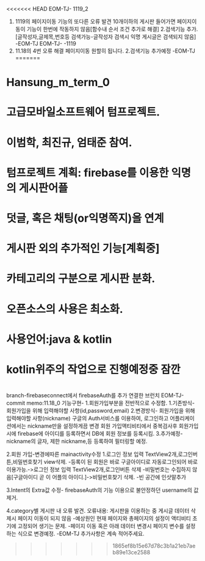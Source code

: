 <<<<<<< HEAD
EOM-TJ-
1119_2
1. 1119의 페이지이동 기능의 또다른 오류 발견 10개이하의 게시판 들어가면 페이지이동이 기능이 한번에 작동하지 않음[함수내 순서 조건 추가로 해결]
2.검색기능 추가.[글작성자,글제목,번호등 검색가능-글작성자 검색시 익명 게시글은 검색되지 않음]
-EOM-TJ
EOM-TJ-
-1119
1. 11.18의 4번 오류 해결 페이지이동 원할히 됩니다.
2.검색기능 추가예정
-EOM-TJ
=======
# Hansung_m_term_0
# 고급모바일소프트웨어 텀프로젝트.
# 이범학, 최진규, 엄태준 참여.
# 텀프로젝트 계획:  firebase를 이용한 익명의 게시판어플
#                   덧글, 혹은 채팅(or익명쪽지)을 연계
#                   게시판 외의 추가적인 기능[계획중]
#                   카테고리의 구분으로 게시판 분화.
#                   오픈소스의 사용은 최소화.
#                   
# 사용언어:java & kotlin
#          kotlin위주의 작업으로 진행예정중 잠깐
# 

branch-firebaseconnect에서 firebaseAuth를 추가 연결한 브런치
EOM-TJ-commit memo:11.18_0
기능구현-
1.회원가입부분을 전반적으로 수정함.
	1.기존방식- 회원가입을 위해 입력해야할 사항(id,password,email)
	2.변경방식- 회원가입을 위해 입력해야할 사항(nickname)
		구글의 Auth서비스를 이용하여, 로그인하고 어플리케이션에서는 nickname만을 설정하게끔 변경
		회원 가입액티비티에서 중복검사후 회원가입 시에 firebase에 아이디를 등록하면서 DB에 회원 정보를 등록시킴.
	3.추가예정-nickname의 글자, 제한 nickname,등 등록하여 필터링할 예정.

2.회원 가입-변경에따른 mainactivity수정 
	1.로그인 정보 입력 TextView2개,로그인버튼,비밀번호찾기 view삭제.
		-등록이 된 회원은 바로 구글아이디로 자동로그인되어 바로 이용가능.->로그인 정보 입력 TextView2개,로그인버튼 삭제
		-비밀번호는 수집하지 않음[구글아이디 곧 이 어플의 아이디.]->비밀번호찾기 삭제.
		-빈 공간에 인삿말추가

3.Intent의 Extra값 수정- firebaseAuth의 기능 이용으로 불안정하던 username의 값제거.

4.category별 게시판 내 오류 발견.
	오류내용: 게시판을 이용하는 중 게시글 데이터 삭제시 페이지 이동이 되지 않음
		-예상원인 현재 페이지와 총페이지의 설정이 액티비티 초기에 고정되어 생기는 문제.
		-페이지 이동 혹은 아래 데이터 변경시 페이지 변수를 설정하는 식으로 변경예정.
-EOM-TJ
추가사항은 계속 적어주세요. 
>>>>>>> 1865ef8b15e67d78c3b1a21eb7aeb89e13ce2588
